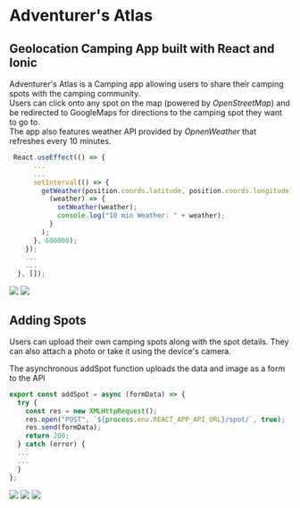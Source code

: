 # Adventurer's Atlas

## Geolocation Camping App built with React and Ionic 

Adventurer's Atlas is a Camping app allowing users to share their camping spots with the camping community.  
Users can click onto any spot on the map (powered by *OpenStreetMap*) and be redirected to GoogleMaps for directions to the camping spot they want to go to.  
The app also features weather API provided by *OpnenWeather* that refreshes every 10 minutes.  

```JavaScript
 React.useEffect(() => {
      ...
      ...
      setInterval(() => {
        getWeather(position.coords.latitude, position.coords.longitude).then(
          (weather) => {
            setWeather(weather);
            console.log("10 min Weather: " + weather);
          }
        );
      }, 600000);
    });
    ...
    ...
  }, []);
```

<div>
<img src="images/Picture%201.png">
<img src="images/Picture2.png">
</div>

## Adding Spots
Users can upload their own camping spots along with the spot details. They can also attach a photo or take it using the device's camera.
  
The asynchronous addSpot function uploads the data and image as a form to the API

```JavaScript
export const addSpot = async (formData) => {
  try {
    const res = new XMLHttpRequest();
    res.open("POST", `${process.env.REACT_APP_API_URL}/spot/`, true);
    res.send(formData);
    return 200;
  } catch (error) {
  ...
  ...
  }
};
```


<div>
<img src="images/Spot1.png">
<img src="images/Spot2.png">
<img src="images/Spot3.png">
</div>

